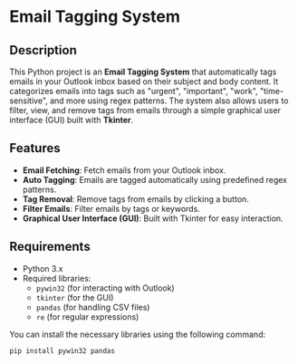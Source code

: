 # Email Tagging System

## Description

This Python project is an **Email Tagging System** that automatically tags emails in your Outlook inbox based on their subject and body content. It categorizes emails into tags such as "urgent", "important", "work", "time-sensitive", and more using regex patterns. The system also allows users to filter, view, and remove tags from emails through a simple graphical user interface (GUI) built with **Tkinter**.

## Features

- **Email Fetching**: Fetch emails from your Outlook inbox.
- **Auto Tagging**: Emails are tagged automatically using predefined regex patterns.
- **Tag Removal**: Remove tags from emails by clicking a button.
- **Filter Emails**: Filter emails by tags or keywords.
- **Graphical User Interface (GUI)**: Built with Tkinter for easy interaction.

## Requirements

- Python 3.x
- Required libraries:
  - `pywin32` (for interacting with Outlook)
  - `tkinter` (for the GUI)
  - `pandas` (for handling CSV files)
  - `re` (for regular expressions)

You can install the necessary libraries using the following command:
```bash
pip install pywin32 pandas
